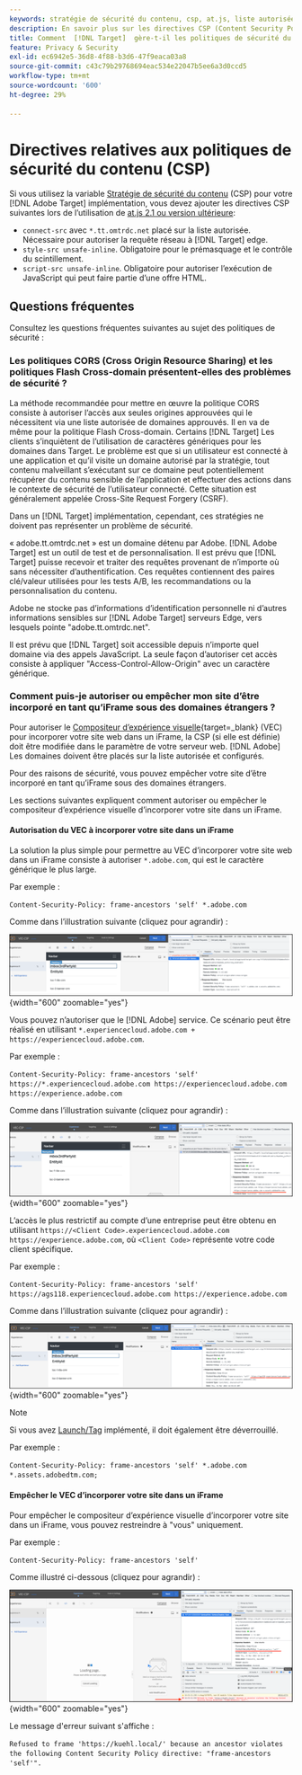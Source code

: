 ```yaml
---
keywords: stratégie de sécurité du contenu, csp, at.js, liste autorisée, liste autorisée, scintillement, pré-masquage, prémasquage, prémasquage, stratégie de sécurité du contenu, iFrame, iframe
description: En savoir plus sur les directives CSP (Content Security Policy, stratégie de sécurité du contenu) que vous devez ajouter lors de l’utilisation de [!DNL Adobe Target].
title: Comment  [!DNL Target]  gère-t-il les politiques de sécurité du contenu (CSP) ?
feature: Privacy & Security
exl-id: ec6942e5-36d8-4f88-b3d6-47f9eaca03a8
source-git-commit: c43c79b29768694eac534e22047b5ee6a3d0ccd5
workflow-type: tm+mt
source-wordcount: '600'
ht-degree: 29%

---
```


# Directives relatives aux politiques de sécurité du contenu (CSP)

Si vous utilisez la variable [Stratégie de sécurité du contenu](https://fr.wikipedia.org/wiki/Content_Security_Policy) (CSP) pour votre [!DNL Adobe Target] implémentation, vous devez ajouter les directives CSP suivantes lors de l’utilisation de [at.js 2.1 ou version ultérieure](../../implement/client-side/atjs/target-atjs-versions.md):

* `connect-src` avec `*.tt.omtrdc.net` placé sur la liste autorisée. Nécessaire pour autoriser la requête réseau à [!DNL Target] edge.
* `style-src unsafe-inline`. Obligatoire pour le prémasquage et le contrôle du scintillement.
* `script-src unsafe-inline`. Obligatoire pour autoriser l’exécution de JavaScript qui peut faire partie d’une offre HTML.

## Questions fréquentes

Consultez les questions fréquentes suivantes au sujet des politiques de sécurité :

### Les politiques CORS (Cross Origin Resource Sharing) et les politiques Flash Cross-domain présentent-elles des problèmes de sécurité ?

La méthode recommandée pour mettre en œuvre la politique CORS consiste à autoriser l’accès aux seules origines approuvées qui le nécessitent via une liste autorisée de domaines approuvés. Il en va de même pour la politique Flash Cross-domain. Certains [!DNL Target] Les clients s’inquiètent de l’utilisation de caractères génériques pour les domaines dans Target. Le problème est que si un utilisateur est connecté à une application et qu’il visite un domaine autorisé par la stratégie, tout contenu malveillant s’exécutant sur ce domaine peut potentiellement récupérer du contenu sensible de l’application et effectuer des actions dans le contexte de sécurité de l’utilisateur connecté. Cette situation est généralement appelée Cross-Site Request Forgery (CSRF).

Dans un [!DNL Target] implémentation, cependant, ces stratégies ne doivent pas représenter un problème de sécurité.

« adobe.tt.omtrdc.net » est un domaine détenu par Adobe. [!DNL Adobe Target] est un outil de test et de personnalisation. Il est prévu que [!DNL Target] puisse recevoir et traiter des requêtes provenant de n’importe où sans nécessiter d’authentification. Ces requêtes contiennent des paires clé/valeur utilisées pour les tests A/B, les recommandations ou la personnalisation du contenu.

Adobe ne stocke pas d’informations d’identification personnelle ni d’autres informations sensibles sur [!DNL Adobe Target] serveurs Edge, vers lesquels pointe &quot;adobe.tt.omtrdc.net&quot;.

Il est prévu que [!DNL Target] soit accessible depuis n’importe quel domaine via des appels JavaScript. La seule façon d’autoriser cet accès consiste à appliquer &quot;Access-Control-Allow-Origin&quot; avec un caractère générique.

### Comment puis-je autoriser ou empêcher mon site d’être incorporé en tant qu’iFrame sous des domaines étrangers ?

Pour autoriser le [Compositeur d’expérience visuelle](https://experienceleague.adobe.com/docs/target/using/experiences/vec/visual-experience-composer.html){target=_blank} (VEC) pour incorporer votre site web dans un iFrame, la CSP (si elle est définie) doit être modifiée dans le paramètre de votre serveur web. [!DNL Adobe] Les domaines doivent être placés sur la liste autorisée et configurés.

Pour des raisons de sécurité, vous pouvez empêcher votre site d’être incorporé en tant qu’iFrame sous des domaines étrangers.

Les sections suivantes expliquent comment autoriser ou empêcher le compositeur d’expérience visuelle d’incorporer votre site dans un iFrame.

#### Autorisation du VEC à incorporer votre site dans un iFrame

La solution la plus simple pour permettre au VEC d’incorporer votre site web dans un iFrame consiste à autoriser `*.adobe.com`, qui est le caractère générique le plus large.

Par exemple :

`Content-Security-Policy: frame-ancestors 'self' *.adobe.com`

Comme dans l’illustration suivante (cliquez pour agrandir) :


![CSP avec le caractère générique le plus large](/help/dev/before-implement/privacy/assets/csp-adobe.png){width="600" zoomable="yes"}

Vous pouvez n’autoriser que le [!DNL Adobe] service. Ce scénario peut être réalisé en utilisant `*.experiencecloud.adobe.com + https://experiencecloud.adobe.com`.

Par exemple :

`Content-Security-Policy: frame-ancestors 'self' https://*.experiencecloud.adobe.com https://experiencecloud.adobe.com https://experience.adobe.com`

Comme dans l’illustration suivante (cliquez pour agrandir) :

![CSP avec application de portée Experience Cloud](/help/dev/before-implement/privacy/assets/csp-experiencecloud.png){width="600" zoomable="yes"}

L’accès le plus restrictif au compte d’une entreprise peut être obtenu en utilisant `https://<Client Code>.experiencecloud.adobe.com https://experience.adobe.com`, où `<Client Code>` représente votre code client spécifique.

Par exemple :

`Content-Security-Policy: frame-ancestors 'self'  https://ags118.experiencecloud.adobe.com https://experience.adobe.com`

Comme dans l’illustration suivante (cliquez pour agrandir) :

![CSP avec codage client](/help/dev/before-implement/privacy/assets/csp-clientcode.png){width="600" zoomable="yes"}

>[!NOTE]
>
>Si vous avez [Launch/Tag](/help/dev/implement/client-side/atjs/how-to-deployatjs/implement-target-using-adobe-launch.md) implémenté, il doit également être déverrouillé.
>
>Par exemple :
>
> `Content-Security-Policy: frame-ancestors 'self' *.adobe.com *.assets.adobedtm.com;`

#### Empêcher le VEC d’incorporer votre site dans un iFrame

Pour empêcher le compositeur d’expérience visuelle d’incorporer votre site dans un iFrame, vous pouvez restreindre à &quot;vous&quot; uniquement.

Par exemple :

`Content-Security-Policy: frame-ancestors 'self'`

Comme illustré ci-dessous (cliquez pour agrandir) :

![Erreur CSP](/help/dev/before-implement/privacy/assets/csp-error.png){width="600" zoomable="yes"}

Le message d&#39;erreur suivant s&#39;affiche :

`Refused to frame 'https://kuehl.local/' because an ancestor violates the following Content Security Policy directive: "frame-ancestors 'self'".`

